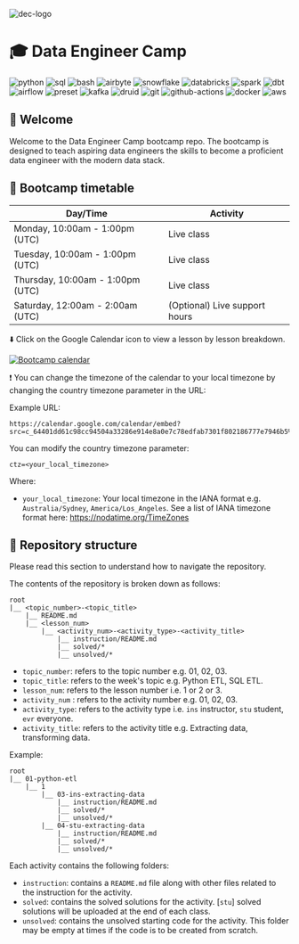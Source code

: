 ![dec-logo](./admin/dec-logo.png)

# :mortar_board: Data Engineer Camp 

![python](https://img.shields.io/badge/python-lang-red)
![sql](https://img.shields.io/badge/sql-lang-red)
![bash](https://img.shields.io/badge/bash-lang-red)
![airbyte](https://img.shields.io/badge/snowflake-tool-blue)
![snowflake](https://img.shields.io/badge/snowflake-tool-blue)
![databricks](https://img.shields.io/badge/databricks-tool-blue)
![spark](https://img.shields.io/badge/spark-tool-blue)
![dbt](https://img.shields.io/badge/dbt-tool-blue)
![airflow](https://img.shields.io/badge/spark-tool-blue)
![preset](https://img.shields.io/badge/preset-tool-blue)
![kafka](https://img.shields.io/badge/kafka-tool-blue)
![druid](https://img.shields.io/badge/druid-tool-blue)
![git](https://img.shields.io/badge/git-tool-blue)
![github-actions](https://img.shields.io/badge/ghactions-tool-blue)
![docker](https://img.shields.io/badge/docker-tool-blue)
![aws](https://img.shields.io/badge/aws-tool-blue)

## :wave: Welcome 

Welcome to the Data Engineer Camp bootcamp repo. The bootcamp is designed to teach aspiring data engineers the skills to become a proficient data engineer with the modern data stack. 

## :date: Bootcamp timetable 

| Day/Time | Activity | 
| - | - | 
| Monday, 10:00am - 1:00pm (UTC) | Live class | 
| Tuesday, 10:00am - 1:00pm (UTC) | Live class | 
| Thursday, 10:00am - 1:00pm (UTC) | Live class | 
| Saturday, 12:00am - 2:00am (UTC) | (Optional) Live support hours | 

:arrow_down: Click on the Google Calendar icon to view a lesson by lesson breakdown. 

[![Bootcamp calendar](./admin/bootcamp-calendar.png)](https://calendar.google.com/calendar/embed?src=c_64401dd61c98cc94504a33286e914e8a0e7c78edfab7301f802186777e7946b5%40group.calendar.google.com&ctz=Australia/Perth)

:exclamation: You can change the timezone of the calendar to your local timezone by changing the country timezone parameter in the URL: 

Example URL: 

```
https://calendar.google.com/calendar/embed?src=c_64401dd61c98cc94504a33286e914e8a0e7c78edfab7301f802186777e7946b5%40group.calendar.google.com&ctz=Australia/Perth
```

You can modify the country timezone parameter: 

```
ctz=<your_local_timezone> 
```

Where: 
- `your_local_timezone`: Your local timezone in the IANA format e.g. `Australia/Sydney`, `America/Los_Angeles`. See a list of IANA timezone format here: https://nodatime.org/TimeZones

## :open_file_folder: Repository structure 

Please read this section to understand how to navigate the repository. 

The contents of the repository is broken down as follows: 

```
root 
|__ <topic_number>-<topic_title>
    |__ README.md
    |__ <lesson_num>
        |__ <activity_num>-<activity_type>-<activity_title>
            |__ instruction/README.md
            |__ solved/*
            |__ unsolved/*
```

- `topic_number`: refers to the topic number e.g. 01, 02, 03. 
- `topic_title`: refers to the week's topic e.g. Python ETL, SQL ETL. 
- `lesson_num`: refers to the lesson number i.e. 1 or 2 or 3. 
- `activity_num` : refers to the activity number e.g. 01, 02, 03. 
- `activity_type`: refers to the activity type i.e. `ins` instructor, `stu` student, `evr` everyone. 
- `activity_title`: refers to the activity title e.g. Extracting data, transforming data. 

Example: 
```
root 
|__ 01-python-etl
    |__ 1
        |__ 03-ins-extracting-data
            |__ instruction/README.md
            |__ solved/*
            |__ unsolved/*
        |__ 04-stu-extracting-data
            |__ instruction/README.md
            |__ solved/*
            |__ unsolved/*
```


Each activity contains the following folders: 
- `instruction`: contains a `README.md` file along with other files related to the instruction for the activity. 
- `solved`: contains the solved solutions for the activity. [`stu`] solved solutions will be uploaded at the end of each class. 
- `unsolved`: contains the unsolved starting code for the activity. This folder may be empty at times if the code is to be created from scratch. 

